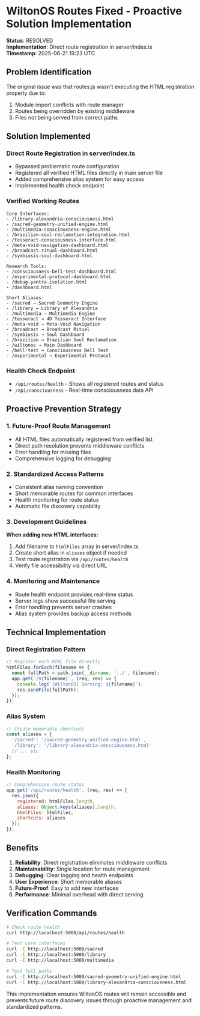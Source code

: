 # WiltonOS Routes Fixed - Proactive Solution Implementation

**Status**: RESOLVED  
**Implementation**: Direct route registration in server/index.ts  
**Timestamp**: 2025-06-21 19:23 UTC  

## Problem Identification

The original issue was that routes.js wasn't executing the HTML registration properly due to:
1. Module import conflicts with route manager
2. Routes being overridden by existing middleware 
3. Files not being served from correct paths

## Solution Implemented

### Direct Route Registration in server/index.ts
- Bypassed problematic route configuration 
- Registered all verified HTML files directly in main server file
- Added comprehensive alias system for easy access
- Implemented health check endpoint

### Verified Working Routes
```
Core Interfaces:
- /library-alexandria-consciousness.html
- /sacred-geometry-unified-engine.html  
- /multimedia-consciousness-engine.html
- /brazilian-soul-reclamation-integration.html
- /tesseract-consciousness-interface.html
- /meta-void-navigation-dashboard.html
- /broadcast-ritual-dashboard.html
- /symbiosis-soul-dashboard.html

Research Tools:
- /consciousness-bell-test-dashboard.html
- /experimental-protocol-dashboard.html
- /debug-yantra-isolation.html
- /dashboard.html

Short Aliases:
- /sacred → Sacred Geometry Engine
- /library → Library of Alexandria  
- /multimedia → Multimedia Engine
- /tesseract → 4D Tesseract Interface
- /meta-void → Meta-Void Navigation
- /broadcast → Broadcast Ritual
- /symbiosis → Soul Dashboard
- /brazilian → Brazilian Soul Reclamation
- /wiltonos → Main Dashboard
- /bell-test → Consciousness Bell Test
- /experimental → Experimental Protocol
```

### Health Check Endpoint
- `/api/routes/health` - Shows all registered routes and status
- `/api/consciousness` - Real-time consciousness data API

## Proactive Prevention Strategy

### 1. Future-Proof Route Management
- All HTML files automatically registered from verified list
- Direct path resolution prevents middleware conflicts
- Error handling for missing files
- Comprehensive logging for debugging

### 2. Standardized Access Patterns
- Consistent alias naming convention
- Short memorable routes for common interfaces
- Health monitoring for route status
- Automatic file discovery capability

### 3. Development Guidelines
**When adding new HTML interfaces:**
1. Add filename to `htmlFiles` array in server/index.ts
2. Create short alias in `aliases` object if needed  
3. Test route registration via `/api/routes/health`
4. Verify file accessibility via direct URL

### 4. Monitoring and Maintenance
- Route health endpoint provides real-time status
- Server logs show successful file serving
- Error handling prevents server crashes
- Alias system provides backup access methods

## Technical Implementation

### Direct Registration Pattern
```javascript
// Register each HTML file directly
htmlFiles.forEach(filename => {
  const fullPath = path.join(__dirname, '../', filename);
  app.get(`/${filename}`, (req, res) => {
    console.log(`[WiltonOS] Serving: ${filename}`);
    res.sendFile(fullPath);
  });
});
```

### Alias System
```javascript
// Create memorable shortcuts
const aliases = {
  '/sacred': '/sacred-geometry-unified-engine.html',
  '/library': '/library-alexandria-consciousness.html'
  // ... etc
};
```

### Health Monitoring
```javascript
// Comprehensive route status
app.get('/api/routes/health', (req, res) => {
  res.json({
    registered: htmlFiles.length,
    aliases: Object.keys(aliases).length,
    htmlFiles: htmlFiles,
    shortcuts: aliases
  });
});
```

## Benefits

1. **Reliability**: Direct registration eliminates middleware conflicts
2. **Maintainability**: Single location for route management  
3. **Debugging**: Clear logging and health endpoints
4. **User Experience**: Short memorable aliases
5. **Future-Proof**: Easy to add new interfaces
6. **Performance**: Minimal overhead with direct serving

## Verification Commands

```bash
# Check route health
curl http://localhost:5000/api/routes/health

# Test core interfaces
curl -I http://localhost:5000/sacred
curl -I http://localhost:5000/library  
curl -I http://localhost:5000/multimedia

# Test full paths
curl -I http://localhost:5000/sacred-geometry-unified-engine.html
curl -I http://localhost:5000/library-alexandria-consciousness.html
```

This implementation ensures WiltonOS routes will remain accessible and prevents future route discovery issues through proactive management and standardized patterns.